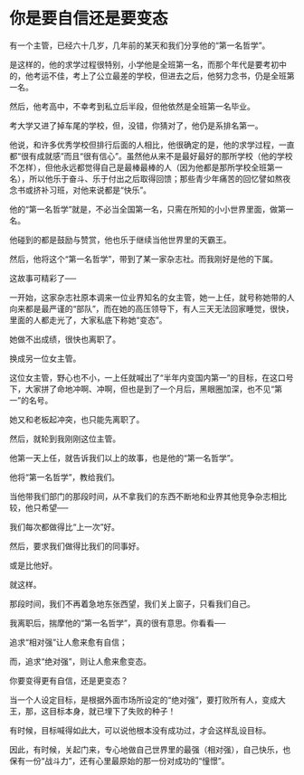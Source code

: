 # 你是要自信还是要变态

有一个主管，已经六十几岁，几年前的某天和我们分享他的“第一名哲学”。 

是这样的，他的求学过程很特别，小学他是全班第一名，而那个年代是要考初中的，他考运不佳，考上了公立最差的学校，但进去之后，他努力念书，仍是全班第一名。 

然后，他考高中，不幸考到私立后半段，但他依然是全班第一名毕业。 

考大学又进了掉车尾的学校，但，没错，你猜对了，他仍是系排名第一。 

他说，和许多优秀学校但排行后面的人相比，他很确定的是，他的求学过程，一直都“很有成就感”而且“很有信心”。虽然他从来不是最好最好的那所学校（他的学校不怎样），但他永远都觉得自己是最棒最棒的人（因为他都是那所学校全班第一名），所以他乐于奋斗、乐于付出之后取得回馈；那些青少年痛苦的回忆譬如熬夜念书或挤补习班，对他来说都是“快乐”。 

他的“第一名哲学”就是，不必当全国第一名，只需在所知的小小世界里面，做第一名。 

他碰到的都是鼓励与赞赏，他也乐于继续当他世界里的天霸王。 

然后，他将这个“第一名哲学”，带到了某一家杂志社。而我刚好是他的下属。 

这故事可精彩了── 

一开始，这家杂志社原本调来一位业界知名的女主管，她一上任，就号称她带的人向来都是最严谨的“部队”，而在她的高压领导下，有人三天无法回家睡觉，很快，里面的人都走光了，大家私底下称她“变态”。 

她做不出成绩，很快也离职了。 

换成另一位女主管。 

这位女主管，野心也不小，一上任就喊出了“半年内变国内第一”的目标，在这口号下，大家拼了命地冲啊、冲啊，但也是到了一个月后，黑眼圈加深，也不见“第一”的名号。 

她又和老板起冲突，也只能先离职了。 

然后，就轮到我刚刚这位主管。 

他第一天上任，就告诉我们以上的故事，也是他的“第一名哲学”。 

他将“第一名哲学”，教给我们。 

当他带我们部门的那段时间，从不拿我们的东西不断地和业界其他竞争杂志相比较，他只希望── 

我们每次都做得比“上一次”好。 

然后，要求我们做得比我们的同事好。 

或是比他好。 

就这样。 

那段时间，我们不再着急地东张西望，我们关上窗子，只看我们自己。 

我离职后，揣摩他的“第一名哲学”，真的很有意思。你看看── 

追求“相对强”让人愈来愈有自信； 

而，追求“绝对强”，则让人愈来愈变态。 

你要变得更有自信，还是更变态？ 

当一个人设定目标，是根据外面市场所设定的“绝对强”，要打败所有人，变成大王，那，这目标本身，就已埋下了失败的种子！ 

有时候，目标喊得如此大，可以说他根本没有成功过，才会这样乱设目标。 

因此，有时候，关起门来，专心地做自己世界里的最强（相对强），自己快乐，也保有一份“战斗力”，还有心里最原始的那一份对成功的“憧憬”。